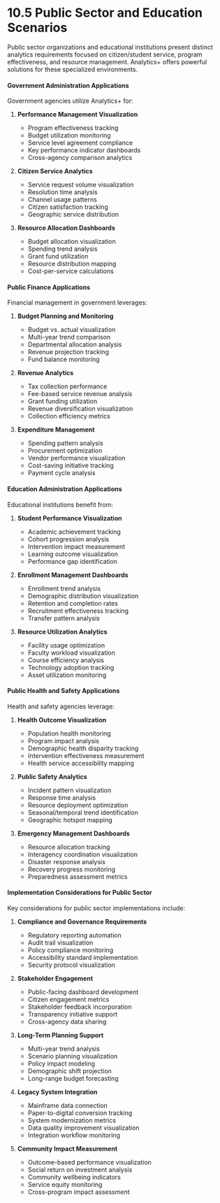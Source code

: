 # 10.5 Public Sector and Education Scenarios

Public sector organizations and educational institutions present distinct analytics requirements focused on citizen/student service, program effectiveness, and resource management. Analytics+ offers powerful solutions for these specialized environments.

#### Government Administration Applications

Government agencies utilize Analytics+ for:

1. **Performance Management Visualization**
   - Program effectiveness tracking
   - Budget utilization monitoring
   - Service level agreement compliance
   - Key performance indicator dashboards
   - Cross-agency comparison analytics

2. **Citizen Service Analytics**
   - Service request volume visualization
   - Resolution time analysis
   - Channel usage patterns
   - Citizen satisfaction tracking
   - Geographic service distribution

3. **Resource Allocation Dashboards**
   - Budget allocation visualization
   - Spending trend analysis
   - Grant fund utilization
   - Resource distribution mapping
   - Cost-per-service calculations

#### Public Finance Applications

Financial management in government leverages:

1. **Budget Planning and Monitoring**
   - Budget vs. actual visualization
   - Multi-year trend comparison
   - Departmental allocation analysis
   - Revenue projection tracking
   - Fund balance monitoring

2. **Revenue Analytics**
   - Tax collection performance
   - Fee-based service revenue analysis
   - Grant funding utilization
   - Revenue diversification visualization
   - Collection efficiency metrics

3. **Expenditure Management**
   - Spending pattern analysis
   - Procurement optimization
   - Vendor performance visualization
   - Cost-saving initiative tracking
   - Payment cycle analysis

#### Education Administration Applications

Educational institutions benefit from:

1. **Student Performance Visualization**
   - Academic achievement tracking
   - Cohort progression analysis
   - Intervention impact measurement
   - Learning outcome visualization
   - Performance gap identification

2. **Enrollment Management Dashboards**
   - Enrollment trend analysis
   - Demographic distribution visualization
   - Retention and completion rates
   - Recruitment effectiveness tracking
   - Transfer pattern analysis

3. **Resource Utilization Analytics**
   - Facility usage optimization
   - Faculty workload visualization
   - Course efficiency analysis
   - Technology adoption tracking
   - Asset utilization monitoring

#### Public Health and Safety Applications

Health and safety agencies leverage:

1. **Health Outcome Visualization**
   - Population health monitoring
   - Program impact analysis
   - Demographic health disparity tracking
   - Intervention effectiveness measurement
   - Health service accessibility mapping

2. **Public Safety Analytics**
   - Incident pattern visualization
   - Response time analysis
   - Resource deployment optimization
   - Seasonal/temporal trend identification
   - Geographic hotspot mapping

3. **Emergency Management Dashboards**
   - Resource allocation tracking
   - Interagency coordination visualization
   - Disaster response analysis
   - Recovery progress monitoring
   - Preparedness assessment metrics

#### Implementation Considerations for Public Sector

Key considerations for public sector implementations include:

1. **Compliance and Governance Requirements**
   - Regulatory reporting automation
   - Audit trail visualization
   - Policy compliance monitoring
   - Accessibility standard implementation
   - Security protocol visualization

2. **Stakeholder Engagement**
   - Public-facing dashboard development
   - Citizen engagement metrics
   - Stakeholder feedback incorporation
   - Transparency initiative support
   - Cross-agency data sharing

3. **Long-Term Planning Support**
   - Multi-year trend analysis
   - Scenario planning visualization
   - Policy impact modeling
   - Demographic shift projection
   - Long-range budget forecasting

4. **Legacy System Integration**
   - Mainframe data connection
   - Paper-to-digital conversion tracking
   - System modernization metrics
   - Data quality improvement visualization
   - Integration workflow monitoring

5. **Community Impact Measurement**
   - Outcome-based performance visualization
   - Social return on investment analysis
   - Community wellbeing indicators
   - Service equity monitoring
   - Cross-program impact assessment 